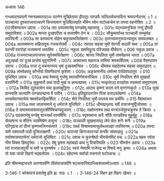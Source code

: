 अध्यायः 146

गन्धमादनप्रयाणे गमनाक्षमतयाऽधः पतनेन मूर्च्छिताया द्रौपद्याः पाण्डवैः सलिलसेचनादिना श्रमापनोदनम् ॥ 1 ॥ पाञ्चाल्या दुश्चराध्वसञ्चरणे चिन्तयमानं युधिष्ठिरम्प्रति भीमेन स्वेन घटोत्कचेन वा तस्या वहनोक्तिः ॥ 2 ॥
001वैशम्पायन उवाच ।
001a ततः प्रयातमात्रेषु पाण्डवेषु महात्मसु ।
001c पद्भ्यामनुचिता गन्तुं द्रौपदी समुपाविशत् ॥
002a श्रान्ता दुःखपरीता च वातवर्षेण तेन च ।
002c सौकुमार्याच्च पाञ्चाली सम्मुमोह तपस्विनी ॥
003a सा कम्पमाना मोहेन बाहुभ्यामसितेक्षणा ।
003c वृत्ताभ्यामनुरूपाभ्यामूरू समवलम्बत ॥
004a आलम्बमाना सहितावूरू गजकरोपमौ ।
004c रपपात सहसा भूमौ वेपन्ती कदली यथा ॥
005a तां पतन्तीं वरारोहां भज्यमानां लतामिव ।
005c नकुलः समभिद्रुत्य परिजग्राह वीर्यवान् ॥
006 नकुल उवाच ।
006a राजन्पाञ्चालराजस्य सुतेयमसितेक्षणा ।
006c श्रान्ता निपतिता भूमौ तामवेक्षस्व भारत ॥
007a अदुःखार्हा परं दुःखं प्राप्तेयं मृदुगामिनी ।
007c आश्वासय महाराज तामिमां श्रमकर्शिताम् ॥
008 वैशम्पायन उवाच ।
008a राजा तु वचनात्तस्य भृशं दुःखसमन्वितः ।
008c भीमश्च सहदेवश्च सहसा समुपाद्रवन् ॥
009a तामवेक्ष्यतु कौन्तेयो विवर्णवदनां कृशाम् ।
009c अङ्कमानीय धर्मात्मा पर्यदेवयदातुरः ॥
010 युधिष्ठिर उवाच ।
010a कथं वेश्मसु गुप्तेषु स्वास्तीर्णशयनोचिता ।
010c भूमौ निपतिता शेते सुखार्हा वरवर्णिनी ॥
011a सुकुमारौ कथं पादौ मुखं च कमलप्रभम् ।
011c मत्कृतेऽद्य वरार्हायाः श्यामतां समुपागतम् ॥
012a किमिदं द्यूतकामेन मया कृतमबुद्धिना ।
012c आदाय कृष्णां चरता वने मृगगणाकुले ॥
013a सुखं प्राप्स्यसि कल्याणि पाण्डवान्प्राप्य वै पतीन् ।
013c इतिद्रुवदराजेन पित्रा दत्ताऽयतेक्षणा ॥
014a तत्सर्वमानवाप्येयं श्रमशोकाद्विकर्शिता ।
014c शेते निपतिता भूमौ पापस्य मम कर्मभिः ॥
015 वैशम्पायन उवाच ।
015a तथा लालप्यमाने तु धर्मराजे युधिष्ठिरे ।
015c धौम्यप्रभृतयः सर्वे तत्राजग्मुर्द्विजोत्तमाः ॥
016a ते समाश्वासयामासुराशीर्भिश्चाप्यपूजयन् ।
016c राक्षोघ्नांश्च तथा मन्त्राञ्जेपुश्चक्रुश्च ते क्रियाः ॥
017a पठ्यमानेषु मन्त्रेषु शान्त्यर्थं परमर्षिभिः ।
017c स्पृश्यमाना करैः शीतैः पाण्डवैश्च मुहुर्मुहुः ॥
018a सेव्यमाना च शीतेन जलमिश्रेण वायुना ।
018c पाञ्चाली सुखमासाद्य लेभे चेतः शनैः शनैः ॥
019a परिगृह्यच तां दीनां कृष्णामजिनसंस्तरे ।
019c पार्था विश्रामयामासुर्लब्धसञ्ज्ञां तपस्विनम् ॥
020a तस्या यमौ रक्ततलौ पादौ पूजितलक्षणौ ।
020c कराभ्यां किणजाताभ्यां शनकैः संववाहतुः ॥
021a पर्याश्वासयदप्येनां धर्मराजो युधिष्ठिरः ।
021c उवाच च कुरुश्रेष्ठो भीमसेनमिदं वचः ॥
022a बहवः पर्वता भीम विषमा हिमदुर्गमाः ।
022c तेषु कृष्णा महाबाहो कथं नु विचरिष्यति ॥
023 भीमसेन उवाच ।
023a त्वां राजन्राजपुत्रीं च यमौ च पुरुषर्षभ ।
023c स्वयं नेष्यामि राजेनद्र मा विषादे मनुः कृथाः ॥
024a अथवा यो मया जातो विहगो मद्बलोपमः ।
024c वहेदनघ सर्वान्नो वचनात्ते घटोत्कचः ॥

इति श्रीमन्महाभारते अरण्यपर्वणि तीर्थयात्रापर्वणि षट्चत्वारिंशदधिकशततमोऽध्यायः ॥ 146 ॥

3-146-1 क्रोशमात्रं प्रयातेषु इति झ. पाठः ॥ 1 . । 3-146-24 विहग इव विहगः खेचरः ॥